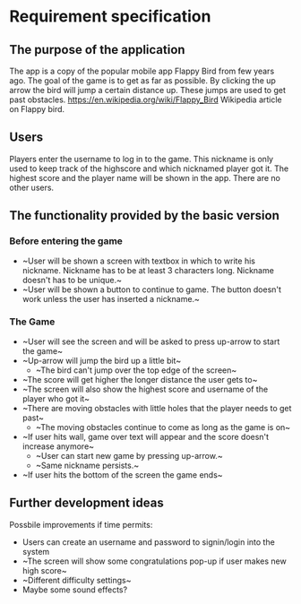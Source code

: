 # Requirement specification

## The purpose of the application

The app is a copy of the popular mobile app Flappy Bird from few years ago. The goal of the game is to get as far as possible. By clicking the up arrow the bird will jump a certain distance up. These jumps are used to get past obstacles. <https://en.wikipedia.org/wiki/Flappy_Bird> Wikipedia article on Flappy bird.

## Users

Players enter the username to log in to the game. This nickname is only used to keep track of the highscore and which nicknamed player got it. The highest score and the player name will be shown in the app. There are no other users.

## The functionality provided by the basic version

### Before entering the game

- ~User will be shown a screen with textbox in which to write his nickname. Nickname has to be at least 3 characters long. Nickname doesn't has to be unique.~
- ~User will be shown a button to continue to game. The button doesn't work unless the user has inserted a nickname.~

### The Game

- ~User will see the screen and will be asked to press up-arrow to start the game~
- ~Up-arrow will jump the bird up a little bit~
   - ~The bird can't jump over the top edge of the screen~
- ~The score will get higher the longer distance the user gets to~
- ~The screen will also show the highest score and username of the player who got it~
- ~There are moving obstacles with little holes that the player needs to get past~
   - ~The moving obstacles continue to come as long as the game is on~
- ~If user hits wall, game over text will appear and the score doesn't increase anymore~
   - ~User can start new game by pressing up-arrow.~ 
   - ~Same nickname persists.~
- ~If user hits the bottom of the screen the game ends~

## Further development ideas

Possbile improvements if time permits:

- Users can create an username and password to signin/login into the system
- ~The screen will show some congratulations pop-up if user makes new high score~
- ~Different difficulty settings~
- Maybe some sound effects?